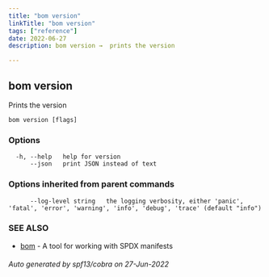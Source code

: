 ```yaml
---
title: "bom version"
linkTitle: "bom version"
tags: ["reference"]
date: 2022-06-27
description: bom version →  prints the version

---
```


## bom version

Prints the version

```
bom version [flags]
```

### Options

```
  -h, --help   help for version
      --json   print JSON instead of text
```

### Options inherited from parent commands

```
      --log-level string   the logging verbosity, either 'panic', 'fatal', 'error', 'warning', 'info', 'debug', 'trace' (default "info")
```

### SEE ALSO

* [bom](bom.md)	 - A tool for working with SPDX manifests

###### Auto generated by spf13/cobra on 27-Jun-2022
